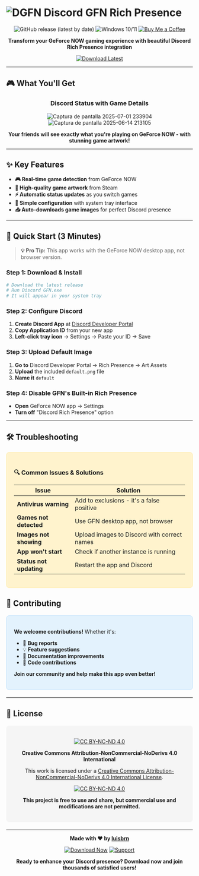 # ![DGFN](https://github.com/user-attachments/assets/0eaf804f-7fc3-42cc-a34d-c3bf6a473589) Discord GFN Rich Presence

<div align="center">

![GitHub release (latest by date)](https://img.shields.io/github/v/release/luisbrn/GeForce-NOW-Rich-Presence?style=for-the-badge&label=version)
![Windows 10/11](https://img.shields.io/badge/Windows-10%2F11-blue?logo=windows&logoColor=white&style=for-the-badge)
[![Buy Me a Coffee](https://img.shields.io/badge/Buy%20Me%20a%20Coffee-support%20me-FFDD00?logo=buy-me-a-coffee&logoColor=black&style=for-the-badge)](https://buymeacoffee.com/luisbrn)

**Transform your GeForce NOW gaming experience with beautiful Discord Rich Presence integration**

[![Download Latest](https://img.shields.io/badge/Download-Latest%20Release-brightgreen?style=for-the-badge&logo=download)](https://github.com/luisbrn/GeForce-NOW-Rich-Presence/releases)

</div>

---

## 🎮 What You'll Get

<div align="center">

### **Discord Status with Game Details**

![Captura de pantalla 2025-07-01 233904](https://github.com/user-attachments/assets/25885838-ce5e-49a7-b589-a5d4a3f3ba63)
![Captura de pantalla 2025-06-14 213105](https://github.com/user-attachments/assets/0040c9c9-0513-40e7-bc51-5fcaaf0ea11a)



**Your friends will see exactly what you're playing on GeForce NOW - with stunning game artwork!**

</div>

---

## ✨ Key Features

- **🎮 Real-time game detection** from GeForce NOW
- **🎨 High-quality game artwork** from Steam
- **⚡ Automatic status updates** as you switch games
- **🔧 Simple configuration** with system tray interface
- **📥 Auto-downloads game images** for perfect Discord presence

---

## 🚀 Quick Start (3 Minutes)

> **💡 Pro Tip:** This app works with the GeForce NOW desktop app, not browser version.

### **Step 1: Download & Install**
```bash
# Download the latest release
# Run Discord GFN.exe
# It will appear in your system tray
```

### **Step 2: Configure Discord**
1. **Create Discord App** at [Discord Developer Portal](https://discord.com/developers/applications)
2. **Copy Application ID** from your new app
3. **Left-click tray icon** → Settings → Paste your ID → Save

### **Step 3: Upload Default Image**
1. **Go to** Discord Developer Portal → Rich Presence → Art Assets
2. **Upload** the included `default.png` file
3. **Name it** `default`

### **Step 4: Disable GFN's Built-in Rich Presence**
- **Open** GeForce NOW app → Settings
- **Turn off** "Discord Rich Presence" option

---

## 🛠️ Troubleshooting

<div style="background: #fff3cd; border: 1px solid #ffeaa7; border-radius: 8px; padding: 20px; margin: 20px 0;">

### **🔍 Common Issues & Solutions**

| Issue | Solution |
|-------|----------|
| **Antivirus warning** | Add to exclusions - it's a false positive |
| **Games not detected** | Use GFN desktop app, not browser |
| **Images not showing** | Upload images to Discord with correct names |
| **App won't start** | Check if another instance is running |
| **Status not updating** | Restart the app and Discord |

</div>





## 🤝 Contributing

<div style="background: #e3f2fd; border: 1px solid #bbdefb; border-radius: 8px; padding: 20px; margin: 20px 0;">

**We welcome contributions!** Whether it's:
- 🐛 **Bug reports**
- 💡 **Feature suggestions**
- 📝 **Documentation improvements**
- 🔧 **Code contributions**

**Join our community and help make this app even better!**

</div>

---

## 📄 License

<div style="background: #f5f5f5; border-radius: 8px; padding: 20px; margin: 20px 0; text-align: center;">

[![CC BY-NC-ND 4.0][cc-by-nc-nd-shield]][cc-by-nc-nd]

**Creative Commons Attribution-NonCommercial-NoDerivs 4.0 International**

This work is licensed under a [Creative Commons Attribution-NonCommercial-NoDerivs 4.0 International License][cc-by-nc-nd].

[![CC BY-NC-ND 4.0][cc-by-nc-nd-image]][cc-by-nc-nd]

[cc-by-nc-nd]: http://creativecommons.org/licenses/by-nc-nd/4.0/
[cc-by-nc-nd-image]: https://licensebuttons.net/l/by-nc-nd/4.0/88x31.png
[cc-by-nc-nd-shield]: https://img.shields.io/badge/License-CC%20BY--NC--ND%204.0-lightgrey.svg

**This project is free to use and share, but commercial use and modifications are not permitted.**

</div>

---

<div align="center">

**Made with ❤️ by [luisbrn](https://github.com/luisbrn)**

[![Download Now](https://img.shields.io/badge/Download-Now-brightgreen?style=for-the-badge&logo=download)](https://github.com/luisbrn/GeForce-NOW-Rich-Presence/releases)
[![Support](https://img.shields.io/badge/Support-Buy%20Me%20a%20Coffee-FFDD00?style=for-the-badge&logo=buy-me-a-coffee&logoColor=black)](https://buymeacoffee.com/luisbrn)

**Ready to enhance your Discord presence? Download now and join thousands of satisfied users!**

</div> 

